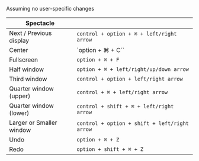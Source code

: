 Assuming no user-specific changes

|Spectacle||
|--|--|
|Next / Previous display|`control + option + ⌘ + left/right arrow`
|Center|`option + ⌘ + C``|
|Fullscreen|`option + ⌘ + F`|
|Half window|`option + ⌘ + left/right/up/down arrow`|
|Third window|`control + option + left/right arrow`|
|Quarter window (upper)|`control + ⌘ + left/right arrow`|
|Quarter window (lower)|`control + shift + ⌘ + left/right arrow`|
|Larger or Smaller window|`control + option + shift + left/right arrow`|
|Undo|`option + ⌘ + Z`|
|Redo|`option + shift + ⌘ + Z`|
